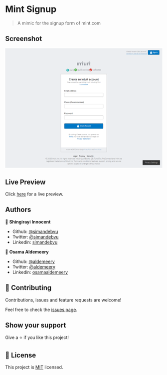 # Mint Signup

> A mimic for the signup form of mint.com

## Screenshot

![screenshot](./images/screenshot.png)

## Live Preview

Click [here](https://raw.githack.com/aldemeery/mint-signup/release-v1.0.0/index.html) for a live preview.

## Authors

👤 **Shingirayi Innocent**

-   Github: [@simandebvu](https://github.com/simandebvu)
-   Twitter: [@simandebvu](https://twitter.com/simandebvu)
-   Linkedin: [simandebvu](https://linkedin.com/in/simandebvu)

👤 **Osama Aldemeery**

-   Github: [@aldemeery](https://github.com/aldemeery)
-   Twitter: [@aldemeery](https://twitter.com/aldemeery)
-   Linkedin: [osamaaldemeery](https://linkedin.com/in/osamaaldemeery)

## 🤝 Contributing

Contributions, issues and feature requests are welcome!

Feel free to check the [issues page](issues/).

## Show your support

Give a ⭐️ if you like this project!

## 📝 License

This project is [MIT](LICENSE) licensed.
